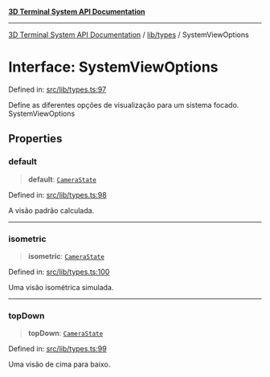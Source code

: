 [**3D Terminal System API Documentation**](../../../README.md)

***

[3D Terminal System API Documentation](../../../README.md) / [lib/types](../README.md) / SystemViewOptions

# Interface: SystemViewOptions

Defined in: [src/lib/types.ts:97](https://github.com/Dicommunitas/ThreeJS_Terminal_3D/blob/6f042d4d64a35f8821f49bdbe82798f7999e9e5c/src/lib/types.ts#L97)

Define as diferentes opções de visualização para um sistema focado.
 SystemViewOptions

## Properties

### default

> **default**: [`CameraState`](CameraState.md)

Defined in: [src/lib/types.ts:98](https://github.com/Dicommunitas/ThreeJS_Terminal_3D/blob/6f042d4d64a35f8821f49bdbe82798f7999e9e5c/src/lib/types.ts#L98)

A visão padrão calculada.

***

### isometric

> **isometric**: [`CameraState`](CameraState.md)

Defined in: [src/lib/types.ts:100](https://github.com/Dicommunitas/ThreeJS_Terminal_3D/blob/6f042d4d64a35f8821f49bdbe82798f7999e9e5c/src/lib/types.ts#L100)

Uma visão isométrica simulada.

***

### topDown

> **topDown**: [`CameraState`](CameraState.md)

Defined in: [src/lib/types.ts:99](https://github.com/Dicommunitas/ThreeJS_Terminal_3D/blob/6f042d4d64a35f8821f49bdbe82798f7999e9e5c/src/lib/types.ts#L99)

Uma visão de cima para baixo.
